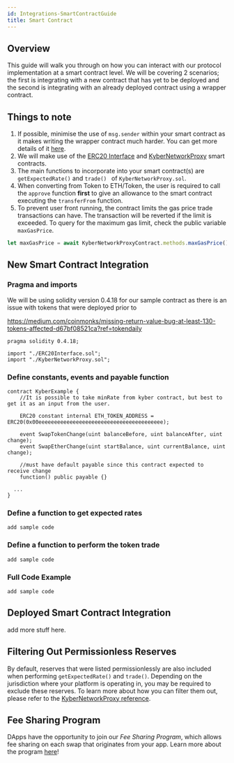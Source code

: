 ```yaml
---
id: Integrations-SmartContractGuide
title: Smart Contract
---
```

## Overview
This guide will walk you through on how you can interact with our protocol implementation at a smart contract level. We will be covering 2 scenarios; the first is integrating with a new contract that has yet to be deployed and the second is integrating with an already deployed contract using a wrapper contract.

## Things to note
1) If possible, minimise the use of `msg.sender` within your smart contract as it makes writing the wrapper contract much harder. You can get more details of it [here](https://ethereum.stackexchange.com/questions/28972/who-is-msg-sender-when-calling-a-contract-from-a-contract).
2) We will make use of the [ERC20 Interface](https://github.com/KyberNetwork/smart-contracts/blob/developV2/contracts/ERC20Interface.sol) and [KyberNetworkProxy](https://github.com/KyberNetwork/smart-contracts/blob/master/contracts/KyberNetworkProxy.sol) smart contracts.
3) The main functions to incorporate into your smart contract(s) are `getExpectedRate()` and `trade() ` of `KyberNetworkProxy.sol`.
4) When converting from Token to ETH/Token, the user is required to call the `approve` function **first** to give an allowance to the smart contract executing the `transferFrom` function.
5) To prevent user front running, the contract limits the gas price trade transactions can have. The transaction will be reverted if the limit is exceeded. To query for the maximum gas limit, check the public variable `maxGasPrice`.

```js
let maxGasPrice = await KyberNetworkProxyContract.methods.maxGasPrice().call()
```

## New Smart Contract Integration
### Pragma and imports
We will be using solidity version 0.4.18 for our sample contract as there is an issue with tokens that were deployed prior to

https://medium.com/coinmonks/missing-return-value-bug-at-least-130-tokens-affected-d67bf08521ca?ref=tokendaily
```
pragma solidity 0.4.18;

import "./ERC20Interface.sol";
import "./KyberNetworkProxy.sol";
```

### Define constants, events and payable function
```
contract KyberExample {
	//It is possible to take minRate from kyber contract, but best to get it as an input from the user.

	ERC20 constant internal ETH_TOKEN_ADDRESS = ERC20(0x00eeeeeeeeeeeeeeeeeeeeeeeeeeeeeeeeeeeeeeee);

	event SwapTokenChange(uint balanceBefore, uint balanceAfter, uint change);
	event SwapEtherChange(uint startBalance, uint currentBalance, uint change);

	//must have default payable since this contract expected to receive change
	function() public payable {}

  ...
}
```

### Define a function to get expected rates
```
add sample code
```

### Define a function to perform the token trade
```
add sample code
```

### Full Code Example
```
add sample code
```

## Deployed Smart Contract Integration

add more stuff here.

## Filtering Out Permissionless Reserves
By default, reserves that were listed permissionlessly are also included when performing `getExpectedRate()` and `trade()`. Depending on the jurisdiction where your platform is operating in, you may be required to exclude these reserves. To learn more about how you can filter them out, please refer to the [KyberNetworkProxy reference](references-kybernetworkproxy.md).

## Fee Sharing Program
DApps have the opportunity to join our *Fee Sharing Program*, which allows fee sharing on each swap that originates from your app. Learn more about the program [here](guide-feesharing.md)!
